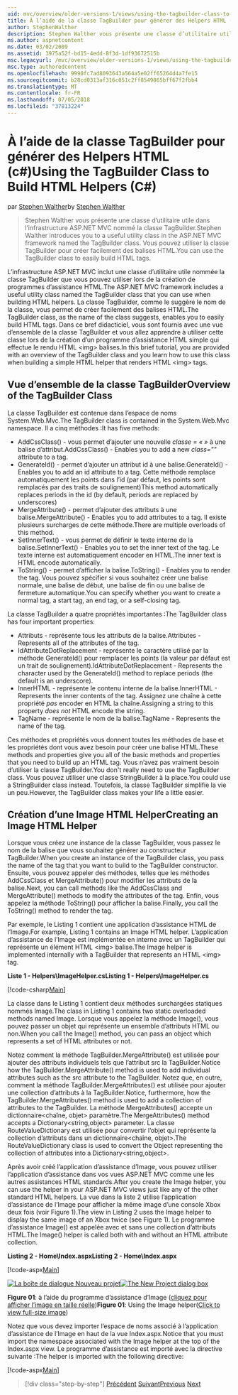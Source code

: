 ```yaml
---
uid: mvc/overview/older-versions-1/views/using-the-tagbuilder-class-to-build-html-helpers-cs
title: À l’aide de la classe TagBuilder pour générer des Helpers HTML (c#) | Microsoft Docs
author: StephenWalther
description: Stephen Walther vous présente une classe d’utilitaire utile dans l’infrastructure ASP.NET MVC nommé la classe TagBuilder. Vous pouvez utiliser la classe TagBuilder pour facilement...
ms.author: aspnetcontent
ms.date: 03/02/2009
ms.assetid: 3975a52f-bd15-4edd-8f3d-1df93672515b
msc.legacyurl: /mvc/overview/older-versions-1/views/using-the-tagbuilder-class-to-build-html-helpers-cs
msc.type: authoredcontent
ms.openlocfilehash: 9990fc7ad8093643a564a5e02ff65264d4a7fe15
ms.sourcegitcommit: b28cd0313af316c051c2ff8549865bff67f2fbb4
ms.translationtype: MT
ms.contentlocale: fr-FR
ms.lasthandoff: 07/05/2018
ms.locfileid: "37813224"
---
```

<a name="using-the-tagbuilder-class-to-build-html-helpers-c"></a><span data-ttu-id="a201a-104">À l’aide de la classe TagBuilder pour générer des Helpers HTML (c#)</span><span class="sxs-lookup"><span data-stu-id="a201a-104">Using the TagBuilder Class to Build HTML Helpers (C#)</span></span>
====================
<span data-ttu-id="a201a-105">par [Stephen Walther](https://github.com/StephenWalther)</span><span class="sxs-lookup"><span data-stu-id="a201a-105">by [Stephen Walther](https://github.com/StephenWalther)</span></span>

> <span data-ttu-id="a201a-106">Stephen Walther vous présente une classe d’utilitaire utile dans l’infrastructure ASP.NET MVC nommé la classe TagBuilder.</span><span class="sxs-lookup"><span data-stu-id="a201a-106">Stephen Walther introduces you to a useful utility class in the ASP.NET MVC framework named the TagBuilder class.</span></span> <span data-ttu-id="a201a-107">Vous pouvez utiliser la classe TagBuilder pour créer facilement des balises HTML.</span><span class="sxs-lookup"><span data-stu-id="a201a-107">You can use the TagBuilder class to easily build HTML tags.</span></span>


<span data-ttu-id="a201a-108">L’infrastructure ASP.NET MVC inclut une classe d’utilitaire utile nommée la classe TagBuilder que vous pouvez utiliser lors de la création de programmes d’assistance HTML.</span><span class="sxs-lookup"><span data-stu-id="a201a-108">The ASP.NET MVC framework includes a useful utility class named the TagBuilder class that you can use when building HTML helpers.</span></span> <span data-ttu-id="a201a-109">La classe TagBuilder, comme le suggère le nom de la classe, vous permet de créer facilement des balises HTML.</span><span class="sxs-lookup"><span data-stu-id="a201a-109">The TagBuilder class, as the name of the class suggests, enables you to easily build HTML tags.</span></span> <span data-ttu-id="a201a-110">Dans ce bref didacticiel, vous sont fournis avec une vue d’ensemble de la classe TagBuilder et vous allez apprendre à utiliser cette classe lors de la création d’un programme d’assistance HTML simple qui effectue le rendu HTML &lt;img&gt; balises.</span><span class="sxs-lookup"><span data-stu-id="a201a-110">In this brief tutorial, you are provided with an overview of the TagBuilder class and you learn how to use this class when building a simple HTML helper that renders HTML &lt;img&gt; tags.</span></span>

## <a name="overview-of-the-tagbuilder-class"></a><span data-ttu-id="a201a-111">Vue d’ensemble de la classe TagBuilder</span><span class="sxs-lookup"><span data-stu-id="a201a-111">Overview of the TagBuilder Class</span></span>

<span data-ttu-id="a201a-112">La classe TagBuilder est contenue dans l’espace de noms System.Web.Mvc.</span><span class="sxs-lookup"><span data-stu-id="a201a-112">The TagBuilder class is contained in the System.Web.Mvc namespace.</span></span> <span data-ttu-id="a201a-113">Il a cinq méthodes :</span><span class="sxs-lookup"><span data-stu-id="a201a-113">It has five methods:</span></span>

- <span data-ttu-id="a201a-114">AddCssClass() - vous permet d’ajouter une nouvelle *classe = « »* à une balise d’attribut.</span><span class="sxs-lookup"><span data-stu-id="a201a-114">AddCssClass() - Enables you to add a new *class=""* attribute to a tag.</span></span>
- <span data-ttu-id="a201a-115">GenerateId() - permet d’ajouter un attribut id à une balise.</span><span class="sxs-lookup"><span data-stu-id="a201a-115">GenerateId() - Enables you to add an id attribute to a tag.</span></span> <span data-ttu-id="a201a-116">Cette méthode remplace automatiquement les points dans l’id (par défaut, les points sont remplacés par des traits de soulignement)</span><span class="sxs-lookup"><span data-stu-id="a201a-116">This method automatically replaces periods in the id (by default, periods are replaced by underscores)</span></span>
- <span data-ttu-id="a201a-117">MergeAttribute() - permet d’ajouter des attributs à une balise.</span><span class="sxs-lookup"><span data-stu-id="a201a-117">MergeAttribute() - Enables you to add attributes to a tag.</span></span> <span data-ttu-id="a201a-118">Il existe plusieurs surcharges de cette méthode.</span><span class="sxs-lookup"><span data-stu-id="a201a-118">There are multiple overloads of this method.</span></span>
- <span data-ttu-id="a201a-119">SetInnerText() - vous permet de définir le texte interne de la balise.</span><span class="sxs-lookup"><span data-stu-id="a201a-119">SetInnerText() - Enables you to set the inner text of the tag.</span></span> <span data-ttu-id="a201a-120">Le texte interne est automatiquement encoder en HTML.</span><span class="sxs-lookup"><span data-stu-id="a201a-120">The inner text is HTML encode automatically.</span></span>
- <span data-ttu-id="a201a-121">ToString() - permet d’afficher la balise.</span><span class="sxs-lookup"><span data-stu-id="a201a-121">ToString() - Enables you to render the tag.</span></span> <span data-ttu-id="a201a-122">Vous pouvez spécifier si vous souhaitez créer une balise normale, une balise de début, une balise de fin ou une balise de fermeture automatique.</span><span class="sxs-lookup"><span data-stu-id="a201a-122">You can specify whether you want to create a normal tag, a start tag, an end tag, or a self-closing tag.</span></span>
  

<span data-ttu-id="a201a-123">La classe TagBuilder a quatre propriétés importantes :</span><span class="sxs-lookup"><span data-stu-id="a201a-123">The TagBuilder class has four important properties:</span></span>

- <span data-ttu-id="a201a-124">Attributs - représente tous les attributs de la balise.</span><span class="sxs-lookup"><span data-stu-id="a201a-124">Attributes - Represents all of the attributes of the tag.</span></span>
- <span data-ttu-id="a201a-125">IdAttributeDotReplacement - représente le caractère utilisé par la méthode GenerateId() pour remplacer les points (la valeur par défaut est un trait de soulignement).</span><span class="sxs-lookup"><span data-stu-id="a201a-125">IdAttributeDotReplacement - Represents the character used by the GenerateId() method to replace periods (the default is an underscore).</span></span>
- <span data-ttu-id="a201a-126">InnerHTML - représente le contenu interne de la balise.</span><span class="sxs-lookup"><span data-stu-id="a201a-126">InnerHTML - Represents the inner contents of the tag.</span></span> <span data-ttu-id="a201a-127">Assignez une chaîne à cette propriété *pas* encoder en HTML la chaîne.</span><span class="sxs-lookup"><span data-stu-id="a201a-127">Assigning a string to this property *does not* HTML encode the string.</span></span>
- <span data-ttu-id="a201a-128">TagName - représente le nom de la balise.</span><span class="sxs-lookup"><span data-stu-id="a201a-128">TagName - Represents the name of the tag.</span></span>

<span data-ttu-id="a201a-129">Ces méthodes et propriétés vous donnent toutes les méthodes de base et les propriétés dont vous avez besoin pour créer une balise HTML.</span><span class="sxs-lookup"><span data-stu-id="a201a-129">These methods and properties give you all of the basic methods and properties that you need to build up an HTML tag.</span></span> <span data-ttu-id="a201a-130">Vous n’avez pas vraiment besoin d’utiliser la classe TagBuilder.</span><span class="sxs-lookup"><span data-stu-id="a201a-130">You don't really need to use the TagBuilder class.</span></span> <span data-ttu-id="a201a-131">Vous pouvez utiliser une classe StringBuilder à la place.</span><span class="sxs-lookup"><span data-stu-id="a201a-131">You could use a StringBuilder class instead.</span></span> <span data-ttu-id="a201a-132">Toutefois, la classe TagBuilder simplifie la vie un peu.</span><span class="sxs-lookup"><span data-stu-id="a201a-132">However, the TagBuilder class makes your life a little easier.</span></span>

## <a name="creating-an-image-html-helper"></a><span data-ttu-id="a201a-133">Création d’une Image HTML Helper</span><span class="sxs-lookup"><span data-stu-id="a201a-133">Creating an Image HTML Helper</span></span>

<span data-ttu-id="a201a-134">Lorsque vous créez une instance de la classe TagBuilder, vous passez le nom de la balise que vous souhaitez générer au constructeur TagBuilder.</span><span class="sxs-lookup"><span data-stu-id="a201a-134">When you create an instance of the TagBuilder class, you pass the name of the tag that you want to build to the TagBuilder constructor.</span></span> <span data-ttu-id="a201a-135">Ensuite, vous pouvez appeler des méthodes, telles que les méthodes AddCssClass et MergeAttribute() pour modifier les attributs de la balise.</span><span class="sxs-lookup"><span data-stu-id="a201a-135">Next, you can call methods like the AddCssClass and MergeAttribute() methods to modify the attributes of the tag.</span></span> <span data-ttu-id="a201a-136">Enfin, vous appelez la méthode ToString() pour afficher la balise.</span><span class="sxs-lookup"><span data-stu-id="a201a-136">Finally, you call the ToString() method to render the tag.</span></span>

<span data-ttu-id="a201a-137">Par exemple, le Listing 1 contient une application d’assistance HTML de l’Image.</span><span class="sxs-lookup"><span data-stu-id="a201a-137">For example, Listing 1 contains an Image HTML helper.</span></span> <span data-ttu-id="a201a-138">L’application d’assistance de l’Image est implémentée en interne avec un TagBuilder qui représente un élément HTML &lt;img&gt; balise.</span><span class="sxs-lookup"><span data-stu-id="a201a-138">The Image helper is implemented internally with a TagBuilder that represents an HTML &lt;img&gt; tag.</span></span>

<span data-ttu-id="a201a-139">**Liste 1 - Helpers\ImageHelper.cs**</span><span class="sxs-lookup"><span data-stu-id="a201a-139">**Listing 1 - Helpers\ImageHelper.cs**</span></span>

[!code-csharp[Main](using-the-tagbuilder-class-to-build-html-helpers-cs/samples/sample1.cs)]

<span data-ttu-id="a201a-140">La classe dans le Listing 1 contient deux méthodes surchargées statiques nommés Image.</span><span class="sxs-lookup"><span data-stu-id="a201a-140">The class in Listing 1 contains two static overloaded methods named Image.</span></span> <span data-ttu-id="a201a-141">Lorsque vous appelez la méthode Image(), vous pouvez passer un objet qui représente un ensemble d’attributs HTML ou non.</span><span class="sxs-lookup"><span data-stu-id="a201a-141">When you call the Image() method, you can pass an object which represents a set of HTML attributes or not.</span></span>

<span data-ttu-id="a201a-142">Notez comment la méthode TagBuilder.MergeAttribute() est utilisée pour ajouter des attributs individuels tels que l’attribut src la TagBuilder.</span><span class="sxs-lookup"><span data-stu-id="a201a-142">Notice how the TagBuilder.MergeAttribute() method is used to add individual attributes such as the src attribute to the TagBuilder.</span></span> <span data-ttu-id="a201a-143">Notez que, en outre, comment la méthode TagBuilder.MergeAttributes() est utilisée pour ajouter une collection d’attributs à la TagBuilder.</span><span class="sxs-lookup"><span data-stu-id="a201a-143">Notice, furthermore, how the TagBuilder.MergeAttributes() method is used to add a collection of attributes to the TagBuilder.</span></span> <span data-ttu-id="a201a-144">La méthode MergeAttributes() accepte un dictionnaire&lt;chaîne, objet&gt; paramètre.</span><span class="sxs-lookup"><span data-stu-id="a201a-144">The MergeAttributes() method accepts a Dictionary&lt;string,object&gt; parameter.</span></span> <span data-ttu-id="a201a-145">La classe RouteValueDictionary est utilisée pour convertir l’objet qui représente la collection d’attributs dans un dictionnaire&lt;chaîne, objet&gt;.</span><span class="sxs-lookup"><span data-stu-id="a201a-145">The RouteValueDictionary class is used to convert the Object representing the collection of attributes into a Dictionary&lt;string,object&gt;.</span></span>

<span data-ttu-id="a201a-146">Après avoir créé l’application d’assistance d’Image, vous pouvez utiliser l’application d’assistance dans vos vues ASP.NET MVC comme une les autres assistances HTML standards.</span><span class="sxs-lookup"><span data-stu-id="a201a-146">After you create the Image helper, you can use the helper in your ASP.NET MVC views just like any of the other standard HTML helpers.</span></span> <span data-ttu-id="a201a-147">La vue dans la liste 2 utilise l’application d’assistance de l’Image pour afficher la même image d’une console Xbox deux fois (voir Figure 1).</span><span class="sxs-lookup"><span data-stu-id="a201a-147">The view in Listing 2 uses the Image helper to display the same image of an Xbox twice (see Figure 1).</span></span> <span data-ttu-id="a201a-148">Le programme d’assistance Image() est appelée avec et sans une collection d’attributs HTML.</span><span class="sxs-lookup"><span data-stu-id="a201a-148">The Image() helper is called both with and without an HTML attribute collection.</span></span>

<span data-ttu-id="a201a-149">**Listing 2 - Home\Index.aspx**</span><span class="sxs-lookup"><span data-stu-id="a201a-149">**Listing 2 - Home\Index.aspx**</span></span>

[!code-aspx[Main](using-the-tagbuilder-class-to-build-html-helpers-cs/samples/sample2.aspx)]


<span data-ttu-id="a201a-150">[![La boîte de dialogue Nouveau projet](using-the-tagbuilder-class-to-build-html-helpers-cs/_static/image1.jpg)](using-the-tagbuilder-class-to-build-html-helpers-cs/_static/image1.png)</span><span class="sxs-lookup"><span data-stu-id="a201a-150">[![The New Project dialog box](using-the-tagbuilder-class-to-build-html-helpers-cs/_static/image1.jpg)](using-the-tagbuilder-class-to-build-html-helpers-cs/_static/image1.png)</span></span>

<span data-ttu-id="a201a-151">**Figure 01**: à l’aide du programme d’assistance d’Image ([cliquez pour afficher l’image en taille réelle](using-the-tagbuilder-class-to-build-html-helpers-cs/_static/image2.png))</span><span class="sxs-lookup"><span data-stu-id="a201a-151">**Figure 01**: Using the Image helper([Click to view full-size image](using-the-tagbuilder-class-to-build-html-helpers-cs/_static/image2.png))</span></span>


<span data-ttu-id="a201a-152">Notez que vous devez importer l’espace de noms associé à l’application d’assistance de l’Image en haut de la vue Index.aspx.</span><span class="sxs-lookup"><span data-stu-id="a201a-152">Notice that you must import the namespace associated with the Image helper at the top of the Index.aspx view.</span></span> <span data-ttu-id="a201a-153">Le programme d’assistance est importé avec la directive suivante :</span><span class="sxs-lookup"><span data-stu-id="a201a-153">The helper is imported with the following directive:</span></span>

[!code-aspx[Main](using-the-tagbuilder-class-to-build-html-helpers-cs/samples/sample3.aspx)]

> [!div class="step-by-step"]
> <span data-ttu-id="a201a-154">[Précédent](creating-custom-html-helpers-cs.md)
> [Suivant](creating-page-layouts-with-view-master-pages-cs.md)</span><span class="sxs-lookup"><span data-stu-id="a201a-154">[Previous](creating-custom-html-helpers-cs.md)
[Next](creating-page-layouts-with-view-master-pages-cs.md)</span></span>
